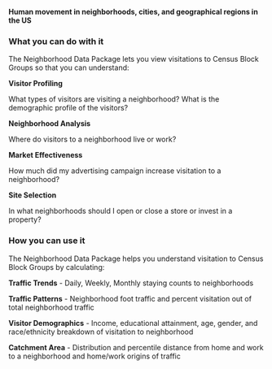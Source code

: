 **Human movement in neighborhoods, cities, and geographical regions in the US**

### What you can do with it
The Neighborhood Data Package lets you view visitations to Census Block Groups so that you can understand:

**Visitor Profiling**

What types of visitors are visiting a neighborhood? What is the demographic profile of the visitors?

**Neighborhood Analysis**

Where do visitors to a neighborhood live or work?

**Market Effectiveness**

How much did my advertising campaign increase visitation to a neighborhood?

**Site Selection**

In what neighborhoods should I open or close a store or invest in a property?
### How you can use it
The Neighborhood Data Package helps you understand visitation to Census Block Groups by calculating:

**Traffic Trends** - Daily, Weekly, Monthly staying counts to neighborhoods 

**Traffic Patterns** - Neighborhood foot traffic and percent visitation out of total neighborhood traffic

**Visitor Demographics** - Income, educational attainment, age, gender, and race/ethnicity breakdown of visitation to neighborhood 

**Catchment Area** - Distribution and percentile distance from home and work to a neighborhood and home/work origins of traffic
